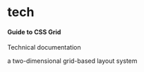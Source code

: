 # tech
<h4>Guide to CSS Grid</h4>
<p>Technical documentation</p>
<p>a two-dimensional grid-based layout system</p>
